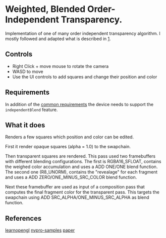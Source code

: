 # Weighted, Blended Order-Independent Transparency.

Implementation of one of many order independent transparency algorithm.
I mostly followed and adapted what is described in [1].

## Controls

- Right Click + move mouse to rotate the camera
- WASD to move
- Use the UI controls to add squares and change their position and color

## Requirements

In addition of the [common requirements](../../../README.md#requirements) the device needs to support
the `independentBlend` feature.

## What it does

Renders a few squares which position and color can be edited.

First it render opaque squares (alpha = 1.0) to the swapchain.

Then transparent squares are rendered. This pass used two framebuffers with different 
blending configurations. The first is RGBA16_SFLOAT, contains the weighed color accumulation 
and uses a ADD ONE/ONE blend function. 
The second one (R8_UNORM), contains the "revealage" for each fragment and uses a 
ADD ZERO/ONE_MINUS_SRC_COLOR blend function.

Next these framebuffer are used as input of a composition pass that computes the final fragment
color for the transparent pass. This targets the swapchain using ADD SRC_ALPHA/ONE_MINUS_SRC_ALPHA
as blend function.

## References

[learnopengl][1]
[nvpro-samples][2]
[paper][3]

[1]: https://learnopengl.com/Guest-Articles/2020/OIT/Weighted-Blended
[2]: https://github.com/nvpro-samples/vk_order_independent_transparency
[3]: https://jcgt.org/published/0002/02/09/
